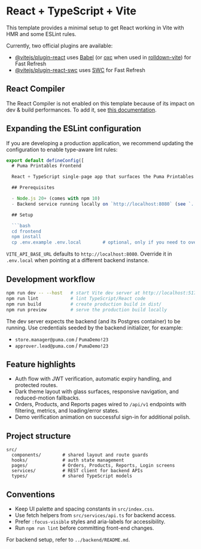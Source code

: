# React + TypeScript + Vite

This template provides a minimal setup to get React working in Vite with HMR and some ESLint rules.

Currently, two official plugins are available:

- [@vitejs/plugin-react](https://github.com/vitejs/vite-plugin-react/blob/main/packages/plugin-react) uses [Babel](https://babeljs.io/) (or [oxc](https://oxc.rs) when used in [rolldown-vite](https://vite.dev/guide/rolldown)) for Fast Refresh
- [@vitejs/plugin-react-swc](https://github.com/vitejs/vite-plugin-react/blob/main/packages/plugin-react-swc) uses [SWC](https://swc.rs/) for Fast Refresh

## React Compiler

The React Compiler is not enabled on this template because of its impact on dev & build performances. To add it, see [this documentation](https://react.dev/learn/react-compiler/installation).

## Expanding the ESLint configuration

If you are developing a production application, we recommend updating the configuration to enable type-aware lint rules:

````js
export default defineConfig([
  # Puma Printables Frontend

  React + TypeScript single-page app that surfaces the Puma Printables demo platform. It consumes the Spring Boot backend for authentication, orders, product catalog, and reporting data while presenting the Apple-inspired dark UI.

  ## Prerequisites

  - Node.js 20+ (comes with npm 10)
  - Backend service running locally on `http://localhost:8080` (see `../backend/README.md`)

  ## Setup

  ```bash
  cd frontend
  npm install
  cp .env.example .env.local        # optional, only if you need to override defaults
````

`VITE_API_BASE_URL` defaults to `http://localhost:8080`. Override it in `.env.local` when pointing at a different backend instance.

## Development workflow

```bash
npm run dev -- --host   # start Vite dev server at http://localhost:5173
npm run lint            # lint TypeScript/React code
npm run build           # create production build in dist/
npm run preview         # serve the production build locally
```

The dev server expects the backend (and its Postgres container) to be running. Use credentials seeded by the backend initializer, for example:

- `store.manager@puma.com` / `PumaDemo!23`
- `approver.lead@puma.com` / `PumaDemo!23`

## Feature highlights

- Auth flow with JWT verification, automatic expiry handling, and protected routes.
- Dark theme layout with glass surfaces, responsive navigation, and reduced-motion fallbacks.
- Orders, Products, and Reports pages wired to `/api/v1` endpoints with filtering, metrics, and loading/error states.
- Demo verification animation on successful sign-in for additional polish.

## Project structure

```
src/
  components/        # shared layout and route guards
  hooks/             # auth state management
  pages/             # Orders, Products, Reports, Login screens
  services/          # REST client for backend APIs
  types/             # shared TypeScript models
```

## Conventions

- Keep UI palette and spacing constants in `src/index.css`.
- Use fetch helpers from `src/services/api.ts` for backend access.
- Prefer `:focus-visible` styles and aria-labels for accessibility.
- Run `npm run lint` before committing front-end changes.

For backend setup, refer to `../backend/README.md`.
